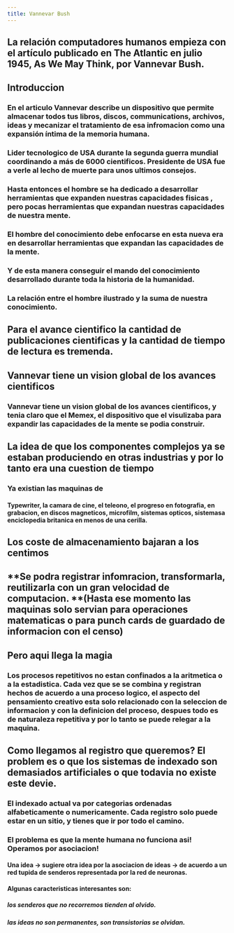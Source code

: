```yaml
---
title: Vannevar Bush
---
```


## La relación computadores humanos empieza con el artículo publicado en The Atlantic en julio 1945, As We May Think, por Vannevar Bush.
## **Introduccion**
### En el articulo Vannevar describe un dispositivo que permite almacenar todos tus libros, discos, communications, archivos, ideas y mecanizar el tratamiento de esa infromacion como una expansión íntima de la memoria humana.
### Lider tecnologico de USA durante la segunda guerra mundial coordinando a más de 6000 cientificos.  Presidente de USA fue a verle al lecho de muerte para unos ultimos consejos.
### Hasta entonces el hombre se ha dedicado a desarrollar herramientas que expanden nuestras capacidades fisicas , pero pocas herramientas que expandan nuestras capacidades de nuestra mente.
### El hombre del conocimiento debe enfocarse en esta nueva era en desarrollar herramientas que expandan las capacidades de la mente.
### Y de esta manera conseguir el mando del conocimiento desarrollado durante toda la historia de la humanidad.
### La relación entre el hombre ilustrado y la suma de nuestra conocimiento.
## **Para el avance cientifico la cantidad de publicaciones cientificas y la cantidad de tiempo de lectura es tremenda.**
## **Vannevar tiene un vision global de los avances cientificos**
### Vannevar tiene un vision global de los avances cientificos, y tenia claro que el Memex, el dispositivo que el visulizaba para expandir las capacidades de la mente se podia construir.
## **La idea de que los componentes complejos ya se estaban produciendo en otras industrias y por lo tanto era una cuestion de tiempo**
### Ya existian las maquinas de
#### Typewriter, la camara de cine, el teleono, el progreso en fotografia, en grabacion, en discos magneticos, microfilm, sistemas opticos, sistemasa enciclopedia britanica en menos de una cerilla.
## **Los coste de almacenamiento bajaran a los centimos**
## **Se podra registrar infomracion, transformarla, reutilizarla con un gran velocidad de computacion. **(Hasta ese momento las maquinas solo servian para operaciones matematicas o para punch cards de guardado de informacion con el censo)
## Pero aqui llega la magia
### Los procesos repetitivos no estan confinados a la aritmetica o a la estadistica. Cada vez que se se combina y registran hechos de acuerdo a una proceso logico, el aspecto del pensamiento creativo esta solo relacionado con la seleccion de informacion y con la definicion del proceso, despues todo es de naturaleza repetitiva y por lo tanto se puede relegar a la maquina.
## Como llegamos al registro que queremos? El problem es o que los sistemas de indexado son demasiados artificiales o que todavia no existe este devie.
### El indexado actual va por categorias ordenadas alfabeticamente o numericamente. Cada registro solo puede estar en un sitio, y tienes que ir por todo el camino.
### El problema es que la mente humana no funciona asi! Operamos por asociacion!
#### Una idea -> sugiere otra idea por la asociacion de ideas -> de acuerdo a un red tupida de senderos representada por la red de neuronas.
#### Algunas caracteristicas interesantes son:
##### los senderos que no recorremos tienden al olvido.
##### las ideas no son permanentes, son transistorias se olvidan.
#####

